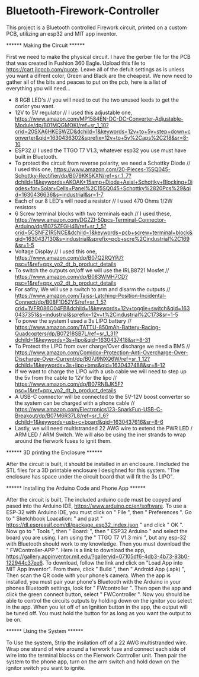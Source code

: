 # Bluetooth-Firework-Controller
This project is a Bluetooth controlled Firework circuit, printed on a custom PCB, utilizing an esp32 and MIT app inventor. 


****** Making the Circuit ******

  First we need to make the physical circuit. I have the gerber file for the PCB that was created in Fushion 360 Eagle. Upload this file to https://cart.jlcpcb.com/quote. Leave all of the defult settings as is unless you want a difrent color, Green and Black are the cheapest. We now need to gather all of the bits and peaces to put on the pcb, here is a list of everything you will need...

* 8 RGB LED's // you will need to cut the two unused leeds to get the corlor you want.
* 12V to 5V regulator // I used this adjustable one, https://www.amazon.com/MP1584EN-DC-DC-Converter-Adjustable-Module/dp/B01MQGMOKI/ref=sr_1_10?crid=20SXA6HKESWZD&dchild=1&keywords=12v+to+5v+step+down+converter&qid=1630436302&sprefix=12v+to+5v%2Caps%2C218&sr=8-10
* ESP32 // I used the TTGO T7 V1.3, whatever esp32 you use must have built in Bluetooth.
* To protect the circuit from reverse polarity, we need a Schottky Diode // I used this one, https://www.amazon.com/20-Pieces-15SQ045-Schottky-Rectifier/dp/B079KK5KXN/ref=sr_1_7?dchild=1&keywords=AKOAK+15amp+Diode+Axial+Schottky+Blocking+Diodes+for+Solar+Cells+Panel%2C15SQ045+Schottky%2820Pcs%29&qid=1630436636&s=industrial&sr=1-7
* Each of our 8 LED's will need a resistor // I used 470 Ohms 1/2W resistors
* 6 Screw terminal blocks with two terminals each // I used these, https://www.amazon.com/DGZZI-50pcs-Terminal-Connector-Arduino/dp/B07SZFGH4B/ref=sr_1_5?crid=5CSNFZ1R5NCE&dchild=1&keywords=pcb+screw+terminal+block&qid=1630437130&s=industrial&sprefix=pcb+scre%2Cindustrial%2C169&sr=1-5
* Voltage Display // I used this one, https://www.amazon.com/dp/B07Q2RQYPJ?psc=1&ref=ppx_yo2_dt_b_product_details
* To switch the outputs on/off we will use the IRLB8721 Mosfet // https://www.amazon.com/dp/B083WMH7CD?psc=1&ref=ppx_yo2_dt_b_product_details
* For safity, We will use a switch to arm and disarm the outputs // https://www.amazon.com/Taiss-Latching-Position-Incidental-Connect/dp/B08F1D52YS/ref=sr_1_5?crid=1VFR086O04FB&dchild=1&keywords=12v+toggle+switch&qid=1630437351&s=industrial&sprefix=12v+t%2Cindustrial%2C173&sr=1-5
* To power the system I used a 3s LIPO battery // https://www.amazon.com/TATTU-850mAh-Battery-Racing-Quadcopters/dp/B07218SB7L/ref=sr_1_31?dchild=1&keywords=3s+lipo&qid=1630437418&sr=8-31
* To Protect the LIPO from over charge/Over discharge we need a BMS // https://www.amazon.com/Comidox-Protection-Anti-Overcharge-Over-Discharge-Over-Current/dp/B07J9NXQ6W/ref=sr_1_12?dchild=1&keywords=3s+lipo+bms&qid=1630437488&sr=8-12
* If we want to charge the LIPO with a usb cable we will need to step up the 5v from the cable to 12V for the lipo // https://www.amazon.com/dp/B07RNBJK5F?psc=1&ref=ppx_yo2_dt_b_product_details
* A USB-C connector will be connected to the 5V-12V boost converter so the system can be charged with a phone cable // https://www.amazon.com/Electronics123-SparkFun-USB-C-Breakout/dp/B07M6R37L8/ref=sr_1_6?dchild=1&keywords=usb+c+board&qid=1630437616&sr=8-6
* Lastly, we will need multistranded 22 AWG wire to extend the PWR LED / ARM LED / ARM Switch. We will also be using the iner strands to wrap around the fierwork fuses to ignit them. 



****** 3D printing the Enclosure ******

  After the circuit is built, it should be installed in an enclosure. I included the STL files for a 3D printable enclosure I desighned for this system. "The enclosure has space under the circuit board that will fit the 3s LIPO". 



****** Installing the Arduino Code and Phone App ******

  After the circuit is built, The included arduino code must be copyed and pased into the Arduino IDE, https://www.arduino.cc/en/software.
To use a ESP-32 with Arduino IDE, you must click on " File ", then " Preferences ". Go to " Sketchbook Loacation: " and past " https://dl.espressif.com/dl/package_esp32_index.json " and click " OK ".
Now go to " Tools ", then " Board: ", then " ESP32 Arduino " and select the board you are using. I am using the " TTGO T7 V1.3 mini ", but any esp-32 with Bluetooth should work to my knowledge.
Then you must download the " FWController-APP ".
Here is a link to download the app, https://gallery.appinventor.mit.edu/?galleryid=07105df6-4db3-4b73-83b0-122944c37ee6.
To download, follow the link and click on "Load App into MIT App Inventor".
From there, click " Build ", then " Android App (.apk) ", Then scan the QR code with your phone’s camera.
When the app is installed, you must pair your phone's Bluetooth with the Arduino in your phones Bluetooth settings, look for " FWcontroller ".
Then open the app and click the green connect button, select " FWController ".
Now you should be able to control the circuits outputs by holding down on the ignitor you select in the app.
When you let off of an Ignition button in the app, the output will be tuned off. You must hold the button for as long as you want the output to be on.



****** Using the System ******

  To Use the system, Strip the insilation off of a 22 AWG multistranded wire. Wrap one strand of wire around a fierwork fuse and connect each side of wire into the terminal blocks on the Fierwork Controller unit. Then pair the system to the phone app, turn on the arm switch and hold down on the ignitor switch you want to ignite. 
